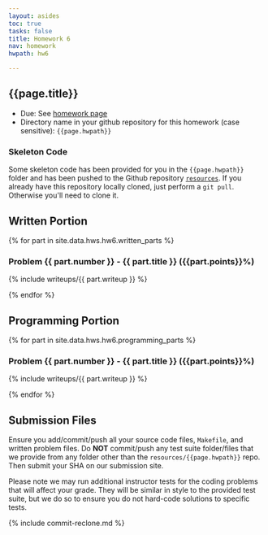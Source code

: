 ```yaml
---
layout: asides
toc: true
tasks: false
title: Homework 6
nav: homework
hwpath: hw6

---
```


## {{page.title}}

+ Due: See [homework page]({{site.baseurl}}/homework/index.html)
+ Directory name in your github repository for this homework (case sensitive): `{{page.hwpath}}`

### Skeleton Code
Some skeleton code has been provided for you in the `{{page.hwpath}}` folder and has been pushed to the Github repository [`resources`](https://github.com/{{site.data.main.github_org}}/resources/ ). If you already have this repository locally cloned, just perform a `git pull`.  Otherwise you'll need to clone it.


## Written Portion


{% for part in site.data.hws.hw6.written_parts %}

### Problem {{ part.number }} - {{ part.title }} ({{part.points}}%)

{% include writeups/{{ part.writeup }} %}

{% endfor %}


## Programming Portion

{% for part in site.data.hws.hw6.programming_parts %}

### Problem {{ part.number }} - {{ part.title }} ({{part.points}}%)

{% include writeups/{{ part.writeup }} %}

{% endfor %}

## Submission Files

Ensure you add/commit/push all your source code files, `Makefile`, and written problem files.  Do **NOT** commit/push any test suite folder/files that we provide from any folder other than the `resources/{{page.hwpath}}` repo.  Then submit your SHA on our submission site.  

Please note we may run additional instructor tests for the coding problems that will affect your grade.  They will be similar in style to the provided test suite, but we do so to ensure you do not hard-code solutions to specific tests.

{% include commit-reclone.md %}
